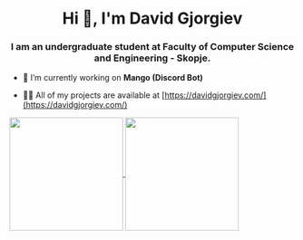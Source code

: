 <h1 align="center">Hi 👋, I'm David Gjorgiev</h1>
<h3 align="center">I am an undergraduate student at Faculty of Computer Science and Engineering - Skopje.</h3>

- 🔭 I’m currently working on **Mango (Discord Bot)**

- 👨‍💻 All of my projects are available at [https://davidgjorgiev.com/](https://davidgjorgiev.com/)

<a href="https://github.com/anuraghazra/github-readme-stats">
  <img height=200 align="center" src="https://github-readme-stats.vercel.app/api?username=DavidGjorgiev314&theme=github_dark&show_icons=true" />
</a>
<a href="https://github.com/anuraghazra/convoychat">
  <img height=200 align="center" src="https://github-readme-stats.vercel.app/api/top-langs/?username=DavidGjorgiev314&langs_count=4&card_width=200" />
</a>

